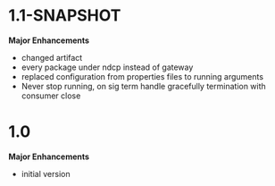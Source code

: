 1.1-SNAPSHOT
=========
**Major Enhancements**
- changed artifact 
- every package under ndcp instead of gateway 
- replaced configuration from properties files to running arguments 
- Never stop running, on sig term handle gracefully termination with consumer close

1.0
=========
**Major Enhancements**
- initial version